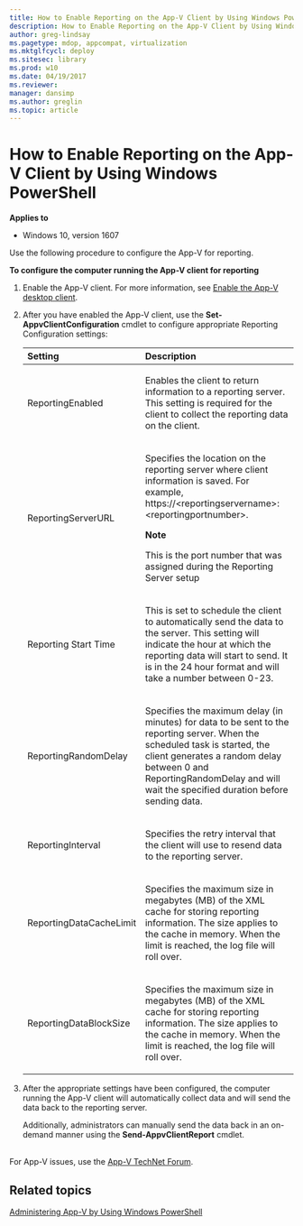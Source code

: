```yaml
---
title: How to Enable Reporting on the App-V Client by Using Windows PowerShell (Windows 10)
description: How to Enable Reporting on the App-V Client by Using Windows PowerShell
author: greg-lindsay
ms.pagetype: mdop, appcompat, virtualization
ms.mktglfcycl: deploy
ms.sitesec: library
ms.prod: w10
ms.date: 04/19/2017
ms.reviewer: 
manager: dansimp
ms.author: greglin
ms.topic: article
---
```

# How to Enable Reporting on the App-V Client by Using Windows PowerShell

**Applies to**
-   Windows 10, version 1607

Use the following procedure to configure the App-V for reporting.

**To configure the computer running the App-V client for reporting**

1. Enable the App-V client. For more information, see [Enable the App-V desktop client](appv-enable-the-app-v-desktop-client.md).

2. After you have enabled the App-V client, use the **Set-AppvClientConfiguration** cmdlet to configure appropriate Reporting Configuration settings:

   <table>
   <colgroup>
   <col width="30%" />
   <col width="70%" />
   </colgroup>
   <thead>
   <tr class="header">
   <th align="left">Setting</th>
   <th align="left">Description</th>
   </tr>
   </thead>
   <tbody>
   <tr class="odd">
   <td align="left"><p>ReportingEnabled</p></td>
   <td align="left"><p>Enables the client to return information to a reporting server. This setting is required for the client to collect the reporting data on the client.</p></td>
   </tr>
   <tr class="even">
   <td align="left"><p>ReportingServerURL</p></td>
   <td align="left"><p>Specifies the location on the reporting server where client information is saved. For example, https://&lt;reportingservername&gt;:&lt;reportingportnumber&gt;.</p>
   <div class="alert">
   <strong>Note</strong><br/><p>This is the port number that was assigned during the Reporting Server setup</p>
   </div>
   <div>

   </div></td>
   </tr>
   <tr class="odd">
   <td align="left"><p>Reporting Start Time</p></td>
   <td align="left"><p>This is set to schedule the client to automatically send the data to the server. This setting will indicate the hour at which the reporting data will start to send. It is in the 24 hour format and will take a number between 0-23.</p></td>
   </tr>
   <tr class="even">
   <td align="left"><p>ReportingRandomDelay</p></td>
   <td align="left"><p>Specifies the maximum delay (in minutes) for data to be sent to the reporting server. When the scheduled task is started, the client generates a random delay between 0 and ReportingRandomDelay and will wait the specified duration before sending data.</p></td>
   </tr>
   <tr class="odd">
   <td align="left"><p>ReportingInterval</p></td>
   <td align="left"><p>Specifies the retry interval that the client will use to resend data to the reporting server.</p></td>
   </tr>
   <tr class="even">
   <td align="left"><p>ReportingDataCacheLimit</p></td>
   <td align="left"><p>Specifies the maximum size in megabytes (MB) of the XML cache for storing reporting information. The size applies to the cache in memory. When the limit is reached, the log file will roll over.</p></td>
   </tr>
   <tr class="odd">
   <td align="left"><p>ReportingDataBlockSize</p></td>
   <td align="left"><p>Specifies the maximum size in megabytes (MB) of the XML cache for storing reporting information. The size applies to the cache in memory. When the limit is reached, the log file will roll over.</p></td>
   </tr>
   </tbody>
   </table>



3. After the appropriate settings have been configured, the computer running the App-V client will automatically collect data and will send the data back to the reporting server.

   Additionally, administrators can manually send the data back in an on-demand manner using the **Send-AppvClientReport** cmdlet.




<br>For App-V issues, use the [App-V TechNet Forum](https://social.technet.microsoft.com/Forums/en-US/home?forum=mdopappv).

## Related topics


[Administering App-V by Using Windows PowerShell](appv-administering-appv-with-powershell.md)
